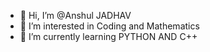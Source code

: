 - 👋 Hi, I’m @Anshul JADHAV
- 👀 I’m interested in Coding and Mathematics
- 🌱 I’m currently learning PYTHON AND C++


<!---
Anshul314/Anshul314 is a ✨ special ✨ repository because its `README.md` (this file) appears on your GitHub profile.
You can click the Preview link to take a look at your changes.
---> 
